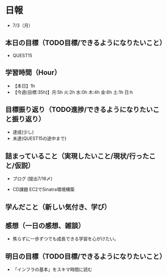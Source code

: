# 日報
- 7/3（月）

## 本日の目標（TODO目標/できるようになりたいこと）
- QUEST15

## 学習時間（Hour）
- 【本日】1h
- 【今週(目標:35h)】月:5h 火:2h 水:0h 木:4h 金:6h 土:1h 日:h
<!-- - 【前週まで】(旧) 29h/32h/36h/28h/32h/37h/12h/ (新) -->

## 目標振り返り（TODO進捗/できるようになりたいこと振り返り）
- 達成(少し)
- 未達(QUEST15の途中まで)

## 詰まっていること（実現したいこと/現状/行ったこと/仮説）
- ブログ (提出7/16〆)

- CD課題
EC2でSinatra環境構築

<!-- ```

・実現したいこと
・現状
・行ったこと
・仮説
``` -->

## 学んだこと（新しい気付き、学び）


<!-- ```shell
sudo yum update
sudo yum upgrade

# Gitのインストール
sudo yum install git

# Rubyと関連ライブラリのインストール
sudo yum install curl gpg

# RVMのインストールスクリプトをダウンロード。エラー発生
# RVMのインストールスクリプトがGPGによって署名されていて、その公開鍵がシステムに存在しないため、署名の検証に失敗した
\curl -sSL https://get.rvm.io | bash -s stable

# RVMの開発者から提供された公開鍵をインポート
curl -sSL https://rvm.io/mpapis.asc | gpg2 --import -
curl -sSL https://rvm.io/pkuczynski.asc | gpg2 --import -

# Rubyのインストール
source ~/.rvm/scripts/rvm
rvm install ruby
```
`curl -sSL`とすると、「エラーメッセージを表示するが、それ以外のメッセージは表示しない。
また、リダイレクトがあった場合はリダイレクト先に自動的に移動する」という動作を指定 -->


<!-- 
- GitHubでリポジトリを作成
- GitHubに最初にプッシュするときに使えるテンプレート
$ git branch -M main
$ git push -u origin main
$ git remote add origin https://github.com/<ユーザー名>/<リポジトリ名>.git

- 良い習慣
トピックブランチを作り、このブランチで変更をコミットしていきましょう。
$ git switch -c <トピックブランチ名>(作業名を付ける)
$ git switch -c rails-flavored-ruby
- こまめなコミット
$ git push -u origin <トピックブランチ名> ※次からgit pushのみでプッシュ可

# 作業後
- 差分をコミットしてmainブランチにマージする
$ git add -A
$ git commit -m "Finish static pages"
次に、mainブランチに移動し、差分をマージします。
$ git switch main
$ git merge static-pages
このようにきりのいいところまで達したら、コードをリモートリポジトリにアップロードしておくとよいでしょう。git pushする前にテストを走らせていますが、こういった習慣を身につけておくと開発に役立ちます。
$ rails test
$ git push
- 最後にRender上でデプロイを行います。
  - デプロイが成功することをダッシュボードのログで確認し、本番環境でも正しく表示されているか確認してみましょう。
 -->

<!-- 
- セットアップ
- クラウドIDE への接続を許可する
config/environments/development.rbへ以下追記。
  # クラウドIDE への接続を許可する
  config.hosts.clear

- helloアクションをApplicationコントローラーに追加する
  def hello
    render html: "hello, world!"
  end
- ルートルーティングを設定する
  root "application#hello"

- コミット("Add hello")→bundle lock→コミット("Include bundle lock")
 -->

<!-- 
- 要求分析
  - 横に広げる: 「他には?」
  - 縦に深堀る: 「なぜ?」 -->

<!-- - 要件定義
  - ゴールを明確に。
  - 機能要件と非機能要件
  - 業務フロー
  - 画面遷移図
  - ワイヤーフレーム

- 設計
  - テーブル定義書
  - システム構成図 -->




## 感想（一日の感想、雑談）
- 焦らずに一歩ずつでも成長できる学習を心がけたい。


<!-- - ギャップモチベーション -->

## 明日の目標（TODO目標/できるようになりたいこと）
- 「インフラの基本」をスキマ時間に読む


<!-- - Railsチュートリアル 7.4.1～8章 -->

<!-- - 「HTML&CSSとWebデザイン 入門講座」本 -->
<!-- 「JavaScript入門講座」本(～p.111/p.337) -->
<!-- - 「HTML解体新書」本 -->

<!-- - 要件定義 -->
<!-- - 機能要件
- 非機能要件 -->

<!-- - c.移動中などスキマ時間に要件定義事例を読む (釜谷さんが紹介してくださっていた資料) -->
  <!-- - 現時点で難易度が見えていないため、まずは挑戦してみる -->


<!-- #### 残タスク / できるようになりたいこと
- 包括的なWeb技術の基本理解->「プロになるためのWeb技術入門」本
- オリジナルプロダクト制作のテーマ探索
- SRE業務の理解
- 質問する技術の習得 -->

<!-- ##### Ruby
- RuboCopの使用
- 「Rubyの公式リファレンスが読めるようになる本」 -->

<!-- ##### Linux
- 「実践入門」
- 「シェルスクリプト160本ノック」
- 「入門モダンLinux」
- 「Linuxのしくみ」
- 「スーパーユーザーなら知っておくべきLinuxシステムの仕組み」
- 「入門Rust」?
- 仮想化、コンテナ(TenForward)、コンテナオーケストレーション -->
<!-- 
##### SQL
- sqlbplt
- 「達人に学ぶSQL」 -->